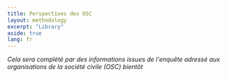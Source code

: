 ```yaml
---
title: Perspectives des OSC
layout: methodology
excerpt: "Library"
aside: true
lang: fr
---
```




*Cela sera complété par des informations issues de l'enquête adressé aux organisations de la société civile (OSC) bientôt*